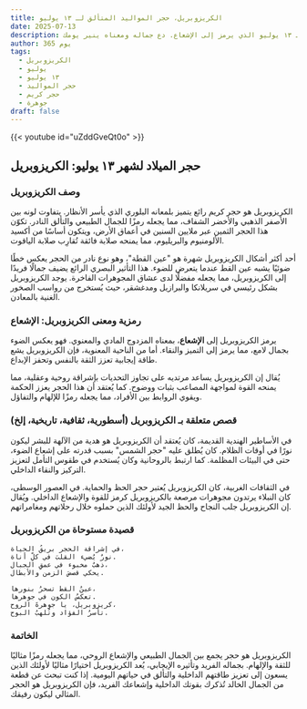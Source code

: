 ```yaml
---
title: الكريزوبريل، حجر المواليد المتألق لـ ١٣ يوليو
date: 2025-07-13
description: اشعر بأهمية الكريزوبريل، حجر المواليد لـ ١٣ يوليو الذي يرمز إلى الإشعاع. دع جماله ومعناه ينير يومك.
author: 365 يوم
tags:
  - الكريزوبريل
  - يوليو
  - ١٣ يوليو
  - حجر المواليد
  - حجر كريم
  - جوهرة
draft: false
---
```


{{< youtube id="uZddGveQt0o" >}}

## حجر الميلاد لشهر ١٣ يوليو: الكريزوبريل

### وصف الكريزوبريل

الكريزوبريل هو حجر كريم رائع يتميز بلمعانه البلوري الذي يأسر الأنظار. يتفاوت لونه بين الأصفر الذهبي والأخضر الشفاف، مما يجعله رمزًا للجمال الطبيعي والتألق النادر. تكوّن هذا الحجر الثمين عبر ملايين السنين في أعماق الأرض، ويتكون أساسًا من أكسيد الألومنيوم والبريليوم، مما يمنحه صلابة فائقة تُقارِب صلابة الياقوت.

أحد أكثر أشكال الكريزوبريل شهرة هو "عين القطة"، وهو نوع نادر من الحجر يعكس خطًا ضوئيًا يشبه عين القط عندما يتعرض للضوء. هذا التأثير البصري الرائع يضيف جمالًا فريدًا إلى الكريزوبريل، مما يجعله مفضلًا لدى عشاق المجوهرات الفاخرة. يوجد الكريزوبريل بشكل رئيسي في سريلانكا والبرازيل ومدغشقر، حيث يُستخرج من رواسب الصخور الغنية بالمعادن.

### رمزية ومعنى الكريزوبريل: الإشعاع

يرمز الكريزوبريل إلى **الإشعاع**، بمعناه المزدوج المادي والمعنوي. فهو يعكس الضوء بجمال لامع، مما يرمز إلى التميز والنقاء. أما من الناحية المعنوية، فإن الكريزوبريل يشع طاقة إيجابية تعزز الثقة بالنفس وتحفز الإبداع.

يُقال إن الكريزوبريل يساعد مرتديه على تجاوز التحديات بإشراقة روحية وعقلية، مما يمنحه القوة لمواجهة المصاعب بثبات ووضوح. كما يُعتقد أن هذا الحجر يعزز الحكمة ويقوي الروابط بين الأفراد، مما يجعله رمزًا للإلهام والتفاؤل.

### قصص متعلقة بـ الكريزوبريل (أسطورية، ثقافية، تاريخية، إلخ)

في الأساطير الهندية القديمة، كان يُعتقد أن الكريزوبريل هو هدية من الآلهة للبشر ليكون نورًا في أوقات الظلام. كان يُطلق عليه "حجر الشمس" بسبب قدرته على إشعاع الضوء، حتى في البيئات المظلمة. كما ارتبط بالروحانية وكان يُستخدم في طقوس التأمل لتعزيز التركيز والنقاء الداخلي.

في الثقافات الغربية، كان الكريزوبريل يُعتبر حجر الحظ والحماية. في العصور الوسطى، كان النبلاء يرتدون مجوهرات مرصعة بالكريزوبريل كرمز للقوة والإشعاع الداخلي. ويُقال إن الكريزوبريل جلب النجاح والحظ الجيد لأولئك الذين حملوه خلال رحلاتهم ومغامراتهم.

### قصيدة مستوحاة من الكريزوبريل

```
في إشراقة الحجر بريقُ الحياة،  
نورٌ يُضيء القلبَ في كلِّ أناة.  
ذهبٌ مخبوء في عمقِ الجبال،  
يحكي قصصَ الزمن والأبطال.

عينُ القط تسحرُ بنورها،  
تعكسُ الكون في جوهرها.  
كريزوبريل، يا جوهرةَ الروح،  
تأسرُ الفؤاد وتُلهبُ البوح.
```

### الخاتمة

الكريزوبريل هو حجر يجمع بين الجمال الطبيعي والإشعاع الروحي، مما يجعله رمزًا مثاليًا للثقة والإلهام. بجماله الفريد وتأثيره الإيجابي، يُعد الكريزوبريل اختيارًا مثاليًا لأولئك الذين يسعون إلى تعزيز طاقتهم الداخلية والتألق في حياتهم اليومية. إذا كنت تبحث عن قطعة من الجمال الخالد تُذكرك بقوتك الداخلية وإشعاعك الفريد، فإن الكريزوبريل هو الحجر المثالي ليكون رفيقك.